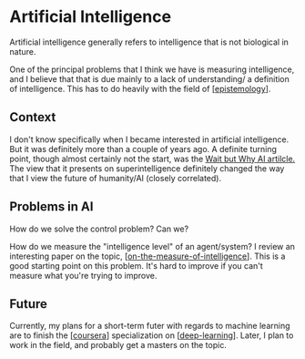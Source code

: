 ---
---

# Artificial Intelligence

Artificial intelligence generally refers to intelligence that is not biological in nature.

One of the principal problems that I think we have is measuring intelligence, and I believe that that is due mainly to a lack of understanding/ a definition of intelligence. This has to do heavily with the field of [[epistemology]].

## Context

I don't know specifically when I became interested in artificial intelligence. But it was definitely more than a couple of years ago. A definite turning point, though almost certainly not the start, was the [Wait but Why AI artilcle.](https://waitbutwhy.com/2015/01/artificial-intelligence-revolution-1.html) The view that it presents on superintelligence definitely changed the way that I view the future of humanity/AI (closely correlated).



## Problems in AI

How do we solve the control problem? Can we?

How do we measure the "intelligence level" of an agent/system? I review an interesting paper on the topic, [[on-the-measure-of-intelligence]]. This is a good starting point on this problem. It's hard to improve if you can't measure what you're trying to improve.

## Future

Currently, my plans for a short-term futer with regards to machine learning are to finish the [[coursera]] specialization on [[deep-learning]]. Later, I plan to work in the field, and probably get a masters on the topic.

[//begin]: # "Autogenerated link references for markdown compatibility"
[epistemology]: epistemology "Epistemology"
[on-the-measure-of-intelligence]: on-the-measure-of-intelligence "On the Measure of Intelligence"
[coursera]: coursera "Coursera"
[deep-learning]: deep-learning "Deep Learning"
[//end]: # "Autogenerated link references"